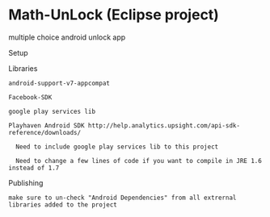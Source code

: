 Math-UnLock (Eclipse project)
===========

multiple choice android unlock app

Setup

  Libraries
  
    android-support-v7-appcompat
    
    Facebook-SDK
    
    google play services lib
    
    Playhaven Android SDK http://help.analytics.upsight.com/api-sdk-reference/downloads/
    
      Need to include google play services lib to this project
      
      Need to change a few lines of code if you want to compile in JRE 1.6 instead of 1.7
      
  Publishing
  
    make sure to un-check "Android Dependencies" from all extrernal libraries added to the project
